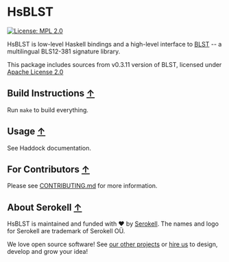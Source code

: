<!--
   - SPDX-FileCopyrightText: 2022 Serokell <https://serokell.io>
   - SPDX-License-Identifier: MPL-2.0
   -->
# HsBLST

[![License: MPL 2.0](https://img.shields.io/badge/License-MPL%202.0-brightgreen.svg)](https://opensource.org/licenses/MPL-2.0)

HsBLST is low-level Haskell bindings and a high-level interface to [BLST](https://github.com/supranational/blst) -- a multilingual BLS12-381 signature library.

This package includes sources from v0.3.11 version of BLST, licensed under
[Apache License 2.0](https://github.com/supranational/blst/blob/master/LICENSE)

## Build Instructions [↑](#hsblst)

Run `make` to build everything.

## Usage [↑](#hsblst)

See Haddock documentation.

## For Contributors [↑](#hsblst)

Please see [CONTRIBUTING.md](CONTRIBUTING.md) for more information.

## About Serokell [↑](#hsblst)

HsBLST is maintained and funded with ❤️ by [Serokell](https://serokell.io/).
The names and logo for Serokell are trademark of Serokell OÜ.

We love open source software! See [our other projects](https://serokell.io/community?utm_source=github) or [hire us](https://serokell.io/hire-us?utm_source=github) to design, develop and grow your idea!
